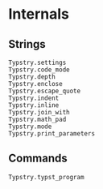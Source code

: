 
# Internals

## Strings

```@docs
Typstry.settings
Typstry.code_mode
Typstry.depth
Typstry.enclose
Typstry.escape_quote
Typstry.indent
Typstry.inline
Typstry.join_with
Typstry.math_pad
Typstry.mode
Typstry.print_parameters
```

## Commands

```@docs
Typstry.typst_program
```
